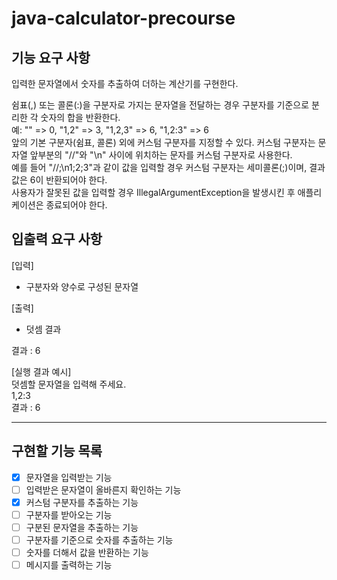 # java-calculator-precourse

## 기능 요구 사항
입력한 문자열에서 숫자를 추출하여 더하는 계산기를 구현한다.

쉼표(,) 또는 콜론(:)을 구분자로 가지는 문자열을 전달하는 경우 구분자를 기준으로 분리한 각 숫자의 합을 반환한다.  
예: "" => 0, "1,2" => 3, "1,2,3" => 6, "1,2:3" => 6  
앞의 기본 구분자(쉼표, 콜론) 외에 커스텀 구분자를 지정할 수 있다. 커스텀 구분자는 문자열 앞부분의 "//"와 "\n" 사이에 위치하는 문자를 커스텀 구분자로 사용한다.  
예를 들어 "//;\n1;2;3"과 같이 값을 입력할 경우 커스텀 구분자는 세미콜론(;)이며, 결과 값은 6이 반환되어야 한다.  
사용자가 잘못된 값을 입력할 경우 IllegalArgumentException을 발생시킨 후 애플리케이션은 종료되어야 한다.

## 입출력 요구 사항
[입력]
- 구분자와 양수로 구성된 문자열

[출력]
- 덧셈 결과

결과 : 6

[실행 결과 예시]  
덧셈할 문자열을 입력해 주세요.  
1,2:3  
결과 : 6

---
## 구현할 기능 목록
-[x] 문자열을 입력받는 기능
-[ ] 입력받은 문자열이 올바른지 확인하는 기능
-[x] 커스텀 구분자를 추출하는 기능
-[ ] 구분자를 받아오는 기능
-[ ] 구분된 문자열을 추출하는 기능
-[ ] 구분자를 기준으로 숫자를 추출하는 기능
-[ ] 숫자를 더해서 값을 반환하는 기능
-[ ] 메시지를 출력하는 기능